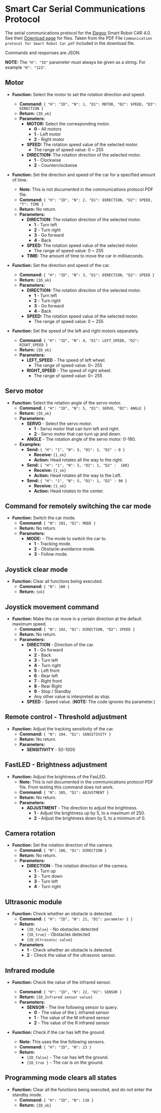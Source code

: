 # Smart Car Serial Communications Protocol

The serial communications protocol for the [Elegoo](http://www.elegoo.com)
Smart Robot CAR 4.0. See their
[Download page](https://www.elegoo.com/pages/arduino-kits-support-files)
for files. Taken from the  PDF File
`Communication protocol for Smart Robot Car.pdf`
included in the download file.

Commands and responses are JSON.

**NOTE:** The `"H": "ID"` parameter must always be given as a string.
For example `"H": "123"`.

## Motor

* **Function:** Select the motor to set the rotation direction and speed.
  * **Command:** `{ "H": "ID", "N": 1, "D1": MOTOR, "D2": SPEED, "D3": DIRECTION }`
  * **Return:** `{ID_ok}`
  * **Parameters:**
    * **MOTOR:** Select the corresponding motor.
      * **0** - All motors
      * **1** - Left motor
      * **2** - Right motor
    * **SPEED:** The rotation speed value of the selected motor.
      * The range of speed value: 0 ~ 255
    * **DIRECTION:** The rotation direction of the selected motor.
      * **1** - Clockwise
      * **2** - Counterclockwise

* **Function:** Set the direction and speed of the car for a specified amount of time.
  * **Note:** This is not documented in the communications protocol PDF file.
  * **Command:** `{ "H": "ID", "N": 2, "D1": DIRECTION, "D2": SPEED, "T": TIME }`
  * **Return:** No return.
  * **Parameters:**
    * **DIRECTION:** The rotation direction of the selected motor.
      * **1** - Turn left
      * **2** - Turn right
      * **3** - Go forward
      * **4** - Back
    * **SPEED:** The rotation speed value of the selected motor.
      * The range of speed value: 0 ~ 255
    * **TIME:** The amount of time to move the car in milliseconds.

* **Function:** Set the direction and speed of the car.
  * **Command:** `{ "H": "ID", "N": 3, "D1": DIRECTION, "D2": SPEED }`
  * **Return:** `{ID_ok}`
  * **Parameters:**
    * **DIRECTION:** The rotation direction of the selected motor.
      * **1** - Turn left
      * **2** - Turn right
      * **3** - Go forward
      * **4** - Back
    * **SPEED:** The rotation speed value of the selected motor.
      * The range of speed value: 0 ~ 255

* **Function:** Set the speed of the left and right motors separately.
  * **Command:** `{ "H": "ID", "N": 4, "D1": LEFT_SPEED, "D2": RIGHT_SPEED }`
  * **Return:** `{ID_ok}`
  * **Parameters:**
    * **LEFT_SPEED** - The speed of left wheel.
      * The range of speed value: 0~ 255
    * **RIGHT_SPEED** - The speed of right wheel.
      * The range of speed value: 0~ 255

## Servo motor

* **Function:** Select the rotation angle of the servo motor.
  * **Command:** `{ "H": "ID", "N": 5, "D1": SERVO, "D2": ANGLE }`
  * **Return:** `{ID_ok}`
  * **Parameters:**
    * **SERVO** - Select the servo motor.
      * **1** - Servo motor that can turn left and right.
      * **2** - Servo motor that can turn up and down.
    * **ANGLE** - The rotation angle of the servo motor: 0-180.
  * **Examples:**
    * **Send:** `{ "H": "1", "N": 5, "D1": 1, "D2" : 0 }`
      * **Receive:** `{1_ok}`
      * **Action:** Head rotates all the way to the right.
    * **Send:** `{ "H": "1", "N": 5, "D1": 1, "D2" :  180}`
      * **Receive:** `{1_ok}`
      * **Action:** Head rotates all the way to the Left.
    * **Send:** `{ "H": "1", "N": 5, "D1": 1, "D2" : 90 }`
      * **Receive:** `{1_ok}`
      * **Action:** Head rotates to the center.

## Command for remotely switching the car mode

* **Function:** Switch the car mode.
  * **Command:** `{ "N": 101, "D1": MODE }`
  * **Return:** No return.
  * **Parameters:**
    * **MODE:** - The mode to switch the car to.
      * **1** - Tracking mode.
      * **2** - Obstacle-avoidance mode.
      * **3** - Follow mode.

## Joystick clear mode

* **Function:** Clear all functions being executed.
  * **Command:** `{ "N": 100 }`
  * **Return:** `{ok}`

## Joystick movement command

* **Function:** Make the car move in a certain direction at the default maximum speed.
  * **Command:** `{ "N": 102, "D1": DIRECTION, "D2": SPEED }`
  * **Return:** No return.
  * **Parameters:**
    * **DIRECTION** - Direction of the car.
      * **1** - Go forward
      * **2** - Back
      * **3** - Turn left
      * **4** - Turn right
      * **5** - Left front
      * **6** - Rear left
      * **7** - Right front
      * **8** - Rear Right
      * **9** - Stop / Standby
      * Any other value is interpreted as stop.
    * **SPEED** - Speed value. (**NOTE:** The code ignores ths parameter.)

## Remote control - Threshold adjustment

* **Function:** Adjust the tracking sensitivity of the car.
  * **Command:** `{ "N": 104, "D1": SENSITIVITY }`
  * **Return:** No return.
  * **Parameters:**
    * **SENSITIVITY** - 50-1000

## FastLED - Brightness adjustment

* **Function:** Adjust the brightness of the FasLED.
  * **Note:** This is not documented in the communications protocol PDF file.
              From testing this command does not work.
  * **Command:** `{ "N": 105, "D1": ADJUSTMENT }`
  * **Return:** No return.
  * **Parameters:**
    * **ADJUSTMENT** - The direction to adjust the brightness.
      * **1** - Adjust the brightness up by 5, to a maximum of 250.
      * **2** - Adjust the brightness down by 5, to a minimum of 0.

## Camera rotation

* **Function:** Set the rotation direction of the camera.
  * **Command:** `{ "N": 106, "D1": DIRECTION }`
  * **Return:** No return.
  * **Parameters:**
    * **DIRECTION** - The rotation direction of the camera.
      * **1** - Turn up
      * **2** - Turn down
      * **3** - Turn left
      * **4** - Turn right

## Ultrasonic module

* **Function:** Check whether an obstacle is detected.
  * **Command:** `{ "H": "ID", "N": 21, "D1": parameter 1 }`
  * **Return:**
    * `{ID_false}` - No obstacles detected
    * `{ID_true}` - Obstacles detected
    * `{ID_Ultrasonic value}`
  * **Parameters**
    * **1** - Check whether an obstacle is detected.
    * **2** - Check the value of the ultrasonic sensor.

## Infrared module

* **Function:** Check the value of the infrared sensor.
  * **Command:** `{ "H": "ID", "N": 22, "D1": SENSOR }`
  * **Return:** `{ID_Infrared sensor value}`
  * **Parameters:**
    * **SENSOR** - The line following sensor to query.
      * **0** - The value of the L infrared sensor
      * **1** - The value of the M infrared sensor
      * **2** - The value of the R infrared sensor

* **Function:** Check if the car has left the ground.
  * **Note:** This uses the line following sensors.
  * **Command:** `{ "H": "ID", "N": 23 }`
  * **Return:**
    * `{ID_false}` - The car has left the ground.
    * `{ID_true }` - The car is on the ground.

## Programming mode clears all states

* **Function:** Clear all the functions being executed, and do not enter the standby mode.
  * **Command:** `{ "H": "ID", "N": 110 }`
  * **Return:** `{ID_ok}`
